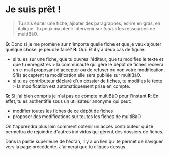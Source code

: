 # Je suis prêt !

> Tu sais éditer une fiche, ajouter des paragraphes, écrire en gras, en italique. Tu peux maintenir intervenir sur *toutes* les ressources de multiBàO.

**Q**: Donc si je me promène sur n'importe quelle fiche et que je veux ajouter quelque chose, je peux le faire?
**R**: Oui. Et il y a deux cas de figure:
 * si tu es sur une fiche, que tu ouvres l'éditeur, que tu modifies le texte et que tu enregistres > la communauté qui gère le dépôt de fiches recevra un e-mail proposant d'accepter ou de refuser ou non votre modification. S'ils acceptent ta modification elle sera publiée sur multiBàO.
 * si tu es contributeur déclaré d'un dossier de fiches, tu modifies le texte > la modification est automatiquement prise en compte. 
 
**Q**: Si j'ai bien compris je n'ai pas de compte multiBàO pour l'instant
**R**: En effet, tu es authentifié sous un utilisateur anonyme qui peut: 
 * modifier toutes les fiches de ce dépôt de fiches
 * proposer des modifications sur toutes les fiches de multiBàO

On t'apprendra plus loin comment obtenir un accès contributeur qui te permettra de rejoindre d'autres individus qui gèrent des dossiers de fiches. 

Dans la partie supérieure de l'écran, il y a un lien qui te permet de naviguer vers la page précédente. J'aimerai que tu cliques dessus. 